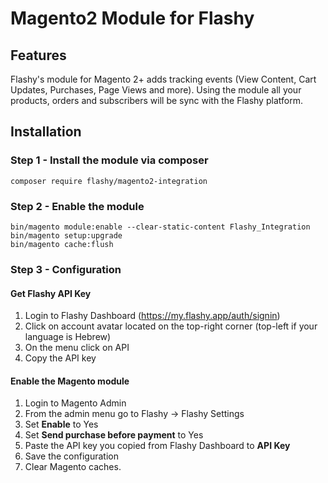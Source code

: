 # Magento2 Module for Flashy

## Features
Flashy's module for Magento 2+ adds tracking events (View Content, Cart Updates, Purchases, Page Views and more).
Using the module all your products, orders and subscribers will be sync with the Flashy platform.

## Installation

### Step 1 - Install the module via composer 

```
composer require flashy/magento2-integration
```


### Step 2 -  Enable the module
```
bin/magento module:enable --clear-static-content Flashy_Integration
bin/magento setup:upgrade
bin/magento cache:flush
```

### Step 3 - Configuration

#### Get Flashy API Key 
1. Login to Flashy Dashboard (https://my.flashy.app/auth/signin)
2. Click on account avatar located on the top-right corner (top-left if your language is Hebrew) 
3. On the menu click on API 
4. Copy the API key

#### Enable the Magento module  
1. Login to Magento Admin 
2. From the admin menu go to Flashy -> Flashy Settings 
3. Set __Enable__ to Yes 
4. Set __Send purchase before payment__ to Yes
4. Paste the API key you copied from Flashy Dashboard to __API Key__
5. Save the configuration 
6. Clear Magento caches. 


